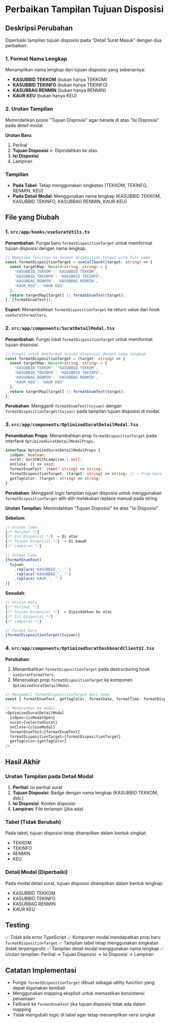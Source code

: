 # Perbaikan Tampilan Tujuan Disposisi

## Deskripsi Perubahan
Diperbaiki tampilan tujuan disposisi pada "Detail Surat Masuk" dengan dua perbaikan:

### 1. Format Nama Lengkap
Menampilkan nama lengkap dari tujuan disposisi yang sebenarnya:
- **KASUBBID TEKKOM** (bukan hanya TEKKOM)
- **KASUBBID TEKINFO** (bukan hanya TEKINFO)
- **KASUBBAG RENMIN** (bukan hanya RENMIN)
- **KAUR KEU** (bukan hanya KEU)

### 2. Urutan Tampilan
Memindahkan posisi "Tujuan Disposisi" agar berada di atas "Isi Disposisi" pada detail modal.

**Urutan Baru**:
1. Perihal
2. **Tujuan Disposisi** ← Dipindahkan ke atas
3. **Isi Disposisi**
4. Lampiran

### Tampilan
- **Pada Tabel**: Tetap menggunakan singkatan (TEKKOM, TEKINFO, RENMIN, KEU)
- **Pada Detail Modal**: Menggunakan nama lengkap (KASUBBID TEKKOM, KASUBBID TEKINFO, KASUBBAG RENMIN, KAUR KEU)

## File yang Diubah

### 1. `src/app/hooks/useSuratUtils.ts`
**Penambahan**: Fungsi baru `formatDispositionTarget` untuk memformat tujuan disposisi dengan nama lengkap.

```typescript
// Memoized function to format disposition target with full name
const formatDispositionTarget = useCallback((target: string) => {
  const targetMap: Record<string, string> = {
    'KASUBBID_TEKKOM': 'KASUBBID TEKKOM',
    'KASUBBID_TEKINFO': 'KASUBBID TEKINFO',
    'KASUBBAG_RENMIN': 'KASUBBAG RENMIN',
    'KAUR_KEU': 'KAUR KEU'
  };
  return targetMap[target] || formatEnumText(target);
}, [formatEnumText]);
```

**Export**: Menambahkan `formatDispositionTarget` ke return value dari hook `useSuratFormatters`.

### 2. `src/app/components/SuratDetailModal.tsx`
**Penambahan**: Fungsi lokal `formatDispositionTarget` untuk memformat tujuan disposisi.

```typescript
// Fungsi untuk memformat tujuan disposisi dengan nama lengkap
const formatDispositionTarget = (target: string) => {
  const targetMap: Record<string, string> = {
    'KASUBBID_TEKKOM': 'KASUBBID TEKKOM',
    'KASUBBID_TEKINFO': 'KASUBBID TEKINFO',
    'KASUBBAG_RENMIN': 'KASUBBAG RENMIN',
    'KAUR_KEU': 'KAUR KEU'
  };
  return targetMap[target] || formatEnumText(target);
};
```

**Perubahan**: Mengganti `formatEnumText(tujuan)` dengan `formatDispositionTarget(tujuan)` pada tampilan tujuan disposisi di modal.

### 3. `src/app/components/OptimizedSuratDetailModal.tsx`
**Penambahan Props**: Menambahkan prop `formatDispositionTarget` pada interface `OptimizedSuratDetailModalProps`.

```typescript
interface OptimizedSuratDetailModalProps {
  isOpen: boolean;
  surat: SuratWithLampiran | null;
  onClose: () => void;
  formatEnumText: (text: string) => string;
  formatDispositionTarget: (target: string) => string; // ← Prop baru
  getTagColor: (target: string) => string;
}
```

**Perubahan**: Mengganti logic tampilan tujuan disposisi untuk menggunakan `formatDispositionTarget` alih-alih melakukan replace manual pada string.

**Urutan Tampilan**: Memindahkan "Tujuan Disposisi" ke atas "Isi Disposisi".

**Sebelum**:
```typescript
// Urutan lama
{/* Perihal */}
{/* Isi Disposisi */}  ← Di atas
{/* Tujuan Disposisi */}  ← Di bawah
{/* Lampiran */}

// Format lama
{formatEnumText(
  tujuan
    .replace('KASUBBID_', '')
    .replace('KASUBBAG_', '')
    .replace('KAUR_', '')
)}
```

**Sesudah**:
```typescript
// Urutan baru
{/* Perihal */}
{/* Tujuan Disposisi */}  ← Dipindahkan ke atas
{/* Isi Disposisi */}
{/* Lampiran */}

// Format baru
{formatDispositionTarget(tujuan)}
```

### 4. `src/app/components/OptimizedSuratDashboardClientV2.tsx`
**Perubahan**: 
1. Menambahkan `formatDispositionTarget` pada destructuring hook `useSuratFormatters`.
2. Meneruskan prop `formatDispositionTarget` ke komponen `OptimizedSuratDetailModal`.

```typescript
// Mengambil formatDispositionTarget dari hook
const { formatEnumText, getTagColor, formatDate, formatTime, formatDispositionTarget } = useSuratFormatters();

// Meneruskan ke modal
<OptimizedSuratDetailModal
  isOpen={isModalOpen}
  surat={selectedSurat}
  onClose={closeModal}
  formatEnumText={formatEnumText}
  formatDispositionTarget={formatDispositionTarget}
  getTagColor={getTagColor}
/>
```

## Hasil Akhir

### Urutan Tampilan pada Detail Modal
1. **Perihal**: Isi perihal surat
2. **Tujuan Disposisi**: Badge dengan nama lengkap (KASUBBID TEKKOM, dsb.)
3. **Isi Disposisi**: Konten disposisi
4. **Lampiran**: File terlampir (jika ada)

### Tabel (Tidak Berubah)
Pada tabel, tujuan disposisi tetap ditampilkan dalam bentuk singkat:
- TEKKOM
- TEKINFO
- RENMIN
- KEU

### Detail Modal (Diperbaiki)
Pada modal detail surat, tujuan disposisi ditampilkan dalam bentuk lengkap:
- KASUBBID TEKKOM
- KASUBBID TEKINFO
- KASUBBAG RENMIN
- KAUR KEU

## Testing
✅ Tidak ada error TypeScript
✅ Komponen modal mendapatkan prop baru `formatDispositionTarget`
✅ Tampilan tabel tetap menggunakan singkatan (tidak terpengaruh)
✅ Tampilan detail modal menggunakan nama lengkap
✅ Urutan tampilan: Perihal → Tujuan Disposisi → Isi Disposisi → Lampiran

## Catatan Implementasi
- Fungsi `formatDispositionTarget` dibuat sebagai utility function yang dapat digunakan kembali
- Menggunakan mapping eksplisit untuk memastikan konsistensi penamaan
- Fallback ke `formatEnumText` jika tujuan disposisi tidak ada dalam mapping
- Tidak mengubah logic di tabel agar tetap menampilkan versi singkat
